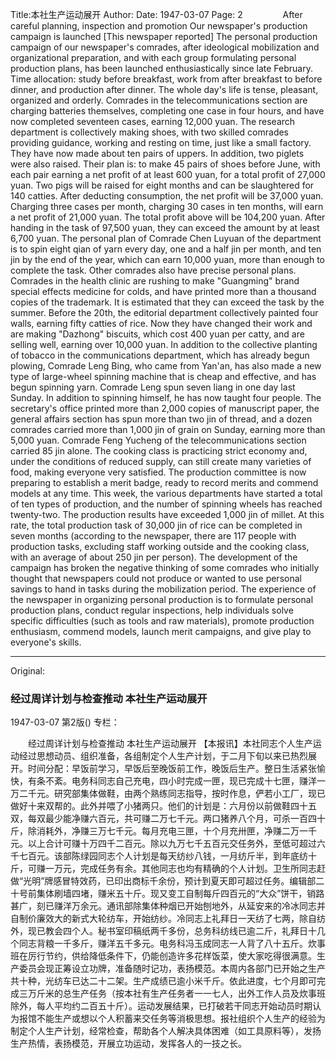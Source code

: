 Title:本社生产运动展开
Author:
Date: 1947-03-07
Page: 2
　　
　　After careful planning, inspection and promotion
    Our newspaper's production campaign is launched
    [This newspaper reported] The personal production campaign of our newspaper's comrades, after ideological mobilization and organizational preparation, and with each group formulating personal production plans, has been launched enthusiastically since late February. Time allocation: study before breakfast, work from after breakfast to before dinner, and production after dinner. The whole day's life is tense, pleasant, organized and orderly. Comrades in the telecommunications section are charging batteries themselves, completing one case in four hours, and have now completed seventeen cases, earning 12,000 yuan. The research department is collectively making shoes, with two skilled comrades providing guidance, working and resting on time, just like a small factory. They have now made about ten pairs of uppers. In addition, two piglets were also raised. Their plan is: to make 45 pairs of shoes before June, with each pair earning a net profit of at least 600 yuan, for a total profit of 27,000 yuan. Two pigs will be raised for eight months and can be slaughtered for 140 catties. After deducting consumption, the net profit will be 37,000 yuan. Charging three cases per month, charging 30 cases in ten months, will earn a net profit of 21,000 yuan. The total profit above will be 104,200 yuan. After handing in the task of 97,500 yuan, they can exceed the amount by at least 6,700 yuan. The personal plan of Comrade Chen Luyuan of the department is to spin eight qian of yarn every day, one and a half jin per month, and ten jin by the end of the year, which can earn 10,000 yuan, more than enough to complete the task. Other comrades also have precise personal plans. Comrades in the health clinic are rushing to make "Guangming" brand special effects medicine for colds, and have printed more than a thousand copies of the trademark. It is estimated that they can exceed the task by the summer. Before the 20th, the editorial department collectively painted four walls, earning fifty catties of rice. Now they have changed their work and are making "Dazhong" biscuits, which cost 400 yuan per catty, and are selling well, earning over 10,000 yuan. In addition to the collective planting of tobacco in the communications department, which has already begun plowing, Comrade Leng Bing, who came from Yan'an, has also made a new type of large-wheel spinning machine that is cheap and effective, and has begun spinning yarn. Comrade Leng spun seven liang in one day last Sunday. In addition to spinning himself, he has now taught four people. The secretary's office printed more than 2,000 copies of manuscript paper, the general affairs section has spun more than two jin of thread, and a dozen comrades carried more than 1,000 jin of grain on Sunday, earning more than 5,000 yuan. Comrade Feng Yucheng of the telecommunications section carried 85 jin alone. The cooking class is practicing strict economy and, under the conditions of reduced supply, can still create many varieties of food, making everyone very satisfied. The production committee is now preparing to establish a merit badge, ready to record merits and commend models at any time. This week, the various departments have started a total of ten types of production, and the number of spinning wheels has reached twenty-two. The production results have exceeded 1,000 jin of millet. At this rate, the total production task of 30,000 jin of rice can be completed in seven months (according to the newspaper, there are 117 people with production tasks, excluding staff working outside and the cooking class, with an average of about 250 jin per person). The development of the campaign has broken the negative thinking of some comrades who initially thought that newspapers could not produce or wanted to use personal savings to hand in tasks during the mobilization period. The experience of the newspaper in organizing personal production is to formulate personal production plans, conduct regular inspections, help individuals solve specific difficulties (such as tools and raw materials), promote production enthusiasm, commend models, launch merit campaigns, and give play to everyone's skills.



<hr /> 

Original: 


### 经过周详计划与检查推动  本社生产运动展开

1947-03-07
第2版()
专栏：

　　经过周详计划与检查推动
    本社生产运动展开
    【本报讯】本社同志个人生产运动经过思想动员、组织准备，各组制定个人生产计划，于二月下旬以来已热烈展开。时间分配：早饭前学习，早饭后至晚饭前工作，晚饭后生产。整日生活紧张愉快，有条不紊。电务科同志自己充电，四小时完成一匣，现已完成十七匣，赚洋一万二千元。研究部集体做鞋，由两个熟练同志指导，按时作息，俨若小工厂，现已做好十来双帮的。此外并喂了小猪两只。他们的计划是：六月份以前做鞋四十五双，每双最少能净赚六百元，共可赚二万七千元。两口猪养八个月，可杀一百四十斤，除消耗外，净赚三万七千元。每月充电三匣，十个月充卅匣，净赚二万一千元。以上合计可赚十万四千二百元。除以九万七千五百元交任务外，至低可超过六千七百元。该部陈绿园同志个人计划是每天纺纱八钱，一月纺斤半，到年底纺十斤，可赚一万元，完成任务有余。其他同志也均有精确的个人计划。卫生所同志赶做“光明”牌感冒特效药，已印出商标千余份，预计到夏天即可超过任务。编辑部二十号前集体刷墙四堵，赚米五十斤。现又变工自制每斤四百元的“大众”饼干，销路甚广，刻已赚洋万余元。通讯部除集体种烟已开始刨地外，从延安来的冷冰同志并自制价廉效大的新式大轮纺车，开始纺纱。冷同志上礼拜日一天纺了七两，除自纺外，现已教会四个人。秘书室印稿纸两千多份，总务科纺线已逾二斤，礼拜日十几个同志背粮一千多斤，赚洋五千多元。电务科冯玉成同志一人背了八十五斤。炊事班在厉行节约，供给降低条件下，仍能创造许多花样饭菜，使大家吃得很满意。生产委员会现正筹设立功牌，准备随时记功，表扬模范。本周内各部门已开始之生产共十种，光纺车已达二十二架。生产成绩已逾小米千斤。依此进度，七个月即可完成三万斤米的总生产任务（按本社有生产任务者一一七人，出外工作人员及炊事班除外，每人平均约二百五十斤）。运动发展结果，已打破若干同志开始动员时期认为报馆不能生产或想以个人积蓄来交任务等消极思想。报社组织个人生产的经验为制定个人生产计划，经常检查，帮助各个人解决具体困难（如工具原料等），发扬生产热情，表扬模范，开展立功运动，发挥各人的一技之长。
